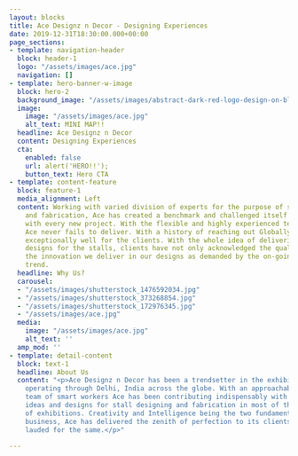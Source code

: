 ```yaml
---
layout: blocks
title: Ace Designz n Decor - Designing Experiences
date: 2019-12-31T18:30:00.000+00:00
page_sections:
- template: navigation-header
  block: header-1
  logo: "/assets/images/ace.jpg"
  navigation: []
- template: hero-banner-w-image
  block: hero-2
  background_image: "/assets/images/abstract-dark-red-logo-design-on-black-background-video-animation-hd-1920x1080_ek5t-yjbl__F0008.png"
  image:
    image: "/assets/images/ace.jpg"
    alt_text: MINI MAP!!
  headline: Ace Designz n Decor
  content: Designing Experiences
  cta:
    enabled: false
    url: alert('HERO!!');
    button_text: Hero CTA
- template: content-feature
  block: feature-1
  media_alignment: Left
  content: Working with varied division of experts for the purpose of stall designing
    and fabrication, Ace has created a benchmark and challenged itself to create one
    with every new project. With the flexible and highly experienced team members,
    Ace never fails to deliver. With a history of reaching out Globally, Ace has performed
    exceptionally well for the clients. With the whole idea of delivering tailor-made
    designs for the stalls, clients have not only acknowledged the quality but also
    the innovation we deliver in our designs as demanded by the on-going contemporary
    trend.
  headline: Why Us?
  carousel:
  - "/assets/images/shutterstock_1476592034.jpg"
  - "/assets/images/shutterstock_373268854.jpg"
  - "/assets/images/shutterstock_172976345.jpg"
  - "/assets/images/ace.jpg"
  media:
    image: "/assets/images/ace.jpg"
    alt_text: ''
  amp_mod: ''
- template: detail-content
  block: text-1
  headline: About Us
  content: "<p>Ace Designz n Decor has been a trendsetter in the exhibition fraternity
    operating through Delhi, India across the globe. With an approachable and reliable
    team of smart workers Ace has been contributing indispensably with its gimmicky
    ideas and designs for stall designing and fabrication in most of the divisions
    of exhibitions. Creativity and Intelligence being the two fundamentals of our
    business, Ace has delivered the zenith of perfection to its clients and has been
    lauded for the same.</p>"

---
```


